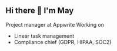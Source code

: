 ## Hi there 👋 I'm May
Project manager at Appwrite
Working on
- Linear task management
- Compliance chief (GDPR, HIPAA, SOC2)
